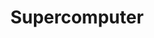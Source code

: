 ---
view: category
lang: en
order: 3
top: false
title: Supercomputer
description: A supercomputer is a computer with a high level of performance as compared to a general-purpose computer. The performance of a supercomputer is commonly measured in floating-point operations per second (FLOPS) instead of million instructions per second (MIPS).
excerpt: A supercomputer is a computer with a high level of performance as compared to a general-purpose computer. The performance of a supercomputer is commonly measured in floating-point operations per second (FLOPS) instead of million instructions per second (MIPS).
slug: supercomputer
meta:
  - property: og:image
    content: /image-social-share.png
  - name: twitter:image
    content: /image-social-share.png
---